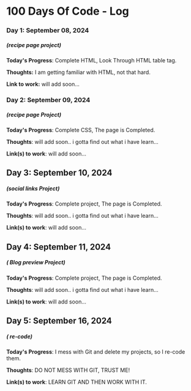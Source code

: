 # 100 Days Of Code - Log

### Day 1: September 08, 2024
##### (recipe page project)

**Today's Progress**: Complete HTML, Look Through HTML table tag.

**Thoughts:** I am getting familiar with HTML, not that hard.

**Link to work:** will add soon...

### Day 2: September 09, 2024
##### (recipe page Project)

**Today's Progress**: Complete CSS, The page is Completed.

**Thoughts**: will add soon.. i gotta find out what i have learn...

**Link(s) to work**: will add soon...

## Day 3: September 10, 2024
##### (social links Project)

**Today's Progress**: Complete project, The page is Completed.

**Thoughts**: will add soon.. i gotta find out what i have learn...

**Link(s) to work**: will add soon...

## Day 4: September 11, 2024
##### ( Blog preview Project)

**Today's Progress**: Complete project, The page is Completed.

**Thoughts**: will add soon.. i gotta find out what i have learn...

**Link(s) to work**: will add soon...

## Day 5: September 16, 2024
##### ( re-code)

**Today's Progress**: I mess with Git and delete my projects, so I re-code them.

**Thoughts**: DO NOT MESS WITH GIT, TRUST ME!

**Link(s) to work**: LEARN GIT AND THEN WORK WITH IT.







